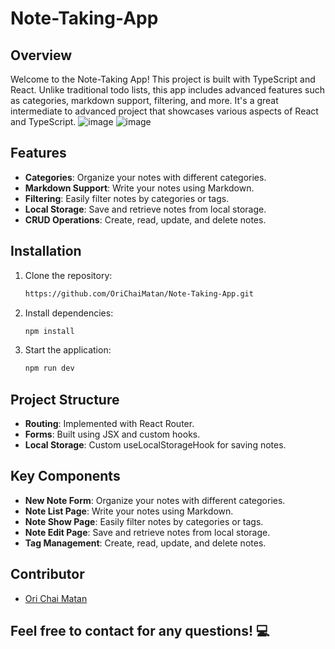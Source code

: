 # Note-Taking-App
## Overview
Welcome to the Note-Taking App!
This project is built with TypeScript and React. Unlike traditional todo lists, this app includes advanced features such as categories, markdown support, filtering, and more. It's a great intermediate to advanced project that showcases various aspects of React and TypeScript.
![image](https://github.com/user-attachments/assets/7659df01-ae9c-45b6-adc9-21f5985ddd33)
![image](https://github.com/user-attachments/assets/d3a5f057-b68c-4cc1-bc31-106e761bee5b)


## Features
- **Categories**: Organize your notes with different categories.
- ⁠⁠**Markdown Support**: Write your notes using Markdown.
- **Filtering**: Easily filter notes by categories or tags.
- **Local Storage**: Save and retrieve notes from local storage.
- **CRUD Operations**: Create, read, update, and delete notes.
## Installation
1. Clone the repository:
   ```bash
   https://github.com/OriChaiMatan/Note-Taking-App.git

2. Install dependencies:
   ```bash
   npm install

3. Start the application:
   ```bash
   npm run dev
## Project Structure
- **Routing**: Implemented with React Router.
- ⁠⁠**Forms**: Built using JSX and custom hooks.
- **Local Storage**: Custom useLocalStorageHook for saving notes.
## Key Components
- **New Note Form**: Organize your notes with different categories.
- ⁠⁠**Note List Page**: Write your notes using Markdown.
- **Note Show Page**: Easily filter notes by categories or tags.
- **Note Edit Page**: Save and retrieve notes from local storage.
- **Tag Management**: Create, read, update, and delete notes.
## Contributor
  - ⁠[Ori Chai Matan](https://github.com/OriChaiMatan)
## Feel free to contact for any questions! 💻
